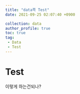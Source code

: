 ```yaml
---
title: "data쪽 Test"
date: 2021-09-25 02:07:40 +0900

collection: data
author_profile: true
toc: true
tag:
 - Data
 - Test
---
```






# Test

이렇게 하는건되나?

